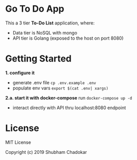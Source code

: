# Go To Do App

This a 3 tier **To-Do List** application,  where: 

- Data tier is NoSQL with mongo
- API tier is Golang (exposed to the host on port 8080)

# Getting Started

**1. configure it**

- generate .env file `cp .env.example .env`
- populate env vars `export $(cat .env| xargs)`

**2.a. start it with docker-compose** run `docker-compose up -d` 
- interact directly with API thru localhost:8080 endpoint

# License

MIT License

Copyright (c) 2019 Shubham Chadokar
